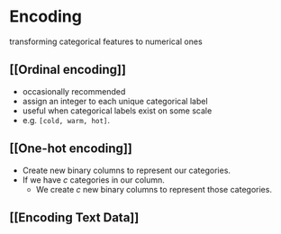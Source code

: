 # Encoding
transforming categorical features to numerical ones
## [[Ordinal encoding]]
- occasionally recommended
- assign an integer to each unique categorical label
- useful when categorical labels exist on some scale
- e.g. `[cold, warm, hot]`. 
## [[One-hot encoding]]
- Create new binary columns to represent our categories.
- If we have $c$ categories in our column.
    - We create $c$ new binary columns to represent those categories.
## [[Encoding Text Data]]